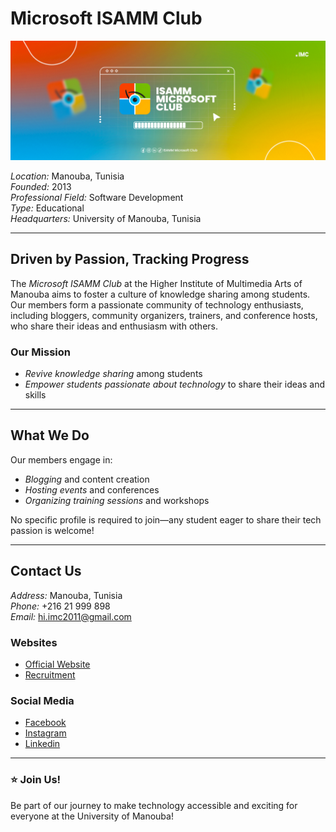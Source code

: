 # Microsoft ISAMM Club

![Microsoft ISAMM Club Banner](https://github.com/IMC-1/IMC-1/blob/main/457670758_1057592569699558_6171224642088294497_n.jpg) 

*Location:* Manouba, Tunisia  
*Founded:* 2013   
*Professional Field:* Software Development   
*Type:* Educational  
*Headquarters:* University of Manouba, Tunisia  

---

## Driven by Passion, Tracking Progress

The *Microsoft ISAMM Club* at the Higher Institute of Multimedia Arts of Manouba aims to foster a culture of knowledge sharing among students. Our members form a passionate community of technology enthusiasts, including bloggers, community organizers, trainers, and conference hosts, who share their ideas and enthusiasm with others.

### Our Mission
- *Revive knowledge sharing* among students  
- *Empower students passionate about technology* to share their ideas and skills  

---

## What We Do

Our members engage in:
- *Blogging* and content creation
- *Hosting events* and conferences
- *Organizing training sessions* and workshops

No specific profile is required to join—any student eager to share their tech passion is welcome!

---

## Contact Us

*Address:* Manouba, Tunisia  
*Phone:* +216 21 999 898  
*Email:* hi.imc2011@gmail.com  

### Websites  
- [Official Website](https://isamm-microsoft-club.tn/)  
- [Recruitment](https://bit.ly/IMCISHIRING2024)  

### Social Media  
- [Facebook](https://www.facebook.com/IsammMicrosoftClub)
- [Instagram](https://www.instagram.com/isamm_microsoft_club)
- [Linkedin](https://www.linkedin.com/company/isamm-microsoft-club/?fbclid=IwZXh0bgNhZW0CMTEAAR3VvkxvISzdZmtX8d3YUx2MQxD4KYa63elRewp9-5_WS68Ju8hbf-dvXtY_aem_8KwhuaVBRioYyuF-uGq1wQ)

---


### ⭐ Join Us!
Be part of our journey to make technology accessible and exciting for everyone at the University of Manouba!
